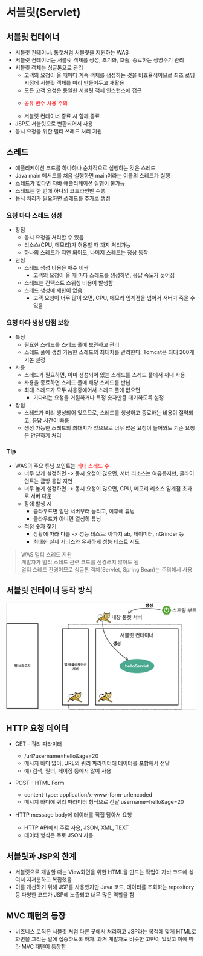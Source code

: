 # 서블릿(Servlet)
## 서블릿 컨테이너

- 서블릿 컨테이너: 톰캣처럼 서블릿을 지원하는 WAS
- 서블릿 컨테이너는 서블릿 객체를 생성, 초기화, 호출, 종료하는 생명주기 관리
- 서블릿 객체는 싱글톤으로 관리
  - 고객의 요청이 올 때마다 계속 객체를 생성하는 것을 비효율적이므로 최초 로딩 시점에 서블릿 객체를 미리 만들어두고 재활용
  - 모든 고객 요청은 동일한 서블릿 객체 인스턴스에 접근
  - <p style="color: red;">공유 변수 사용 주의</p>
  - 서블릿 컨테이너 종료 시 함께 종료
- JSP도 서블릿으로 변환되어서 사용
- 동시 요청을 위한 멀티 쓰레드 처리 지원

## 스레드
- 애플리케이션 코드를 하나하나 순차적으로 실행하는 것은 스레드
- Java main 메서드를 처음 실행하면 main이라는 이름의 스레드가 실행
- 스레드가 없다면 자바 애플리케이션 실행이 불가능
- 스레드는 한 번에 하나의 코드라인만 수행
- 동시 처리가 필요하면 쓰레드를 추가로 생성

### 요청 마다 스레드 생성
- 장점
  - 동시 요청을 처리할 수 있음
  - 리소스(CPU, 메모리)가 허용할 때 까지 처리가능
  - 하나의 스레드가 지연 되어도, 나머지 스레드는 정상 동작
- 단점
  - 스레드 생성 비용은 매수 비쌈
    - 고객의 요청이 올 때 마다 스레드를 생성하면, 응답 속도가 늦어짐
  - 스레드는 컨텍스트 스위칭 비용이 발생함
  - 스레드 생성에 제한이 없음
    - 고객 요청이 너무 많이 오면, CPU, 메모리 임계점을 넘어서 서버가 죽을 수 있음

### 요청 마다 생성 단점 보완
- 특징
  - 필요한 스레드를 스레드 풀에 보관하고 관리
  - 스레드 풀에 생성 가능한 스레드의 최대치를 관리한다. Tomcat은 최대 200개 기본 설정
- 사용
  - 스레드가 필요하면, 이미 생성되어 있는 스레드를 스레드 풀에서 꺼내 사용
  - 사용을 종료하면 스레드 풀에 해당 스레드를 반납
  - 최대 스레드가 모두 사용중에어서 스레드 풀에 없으면
     - 기다리는 요청을 거절하거나 특정 숫자만큼 대기하도록 설정
- 장점
  - 스레드가 미리 생성되어 있으므로, 스레드를 생성하고 종료하는 비용이 절약되고, 응답 시간이 빠름
  - 생성 가능한 스레드의 최대치가 있으므로 너무 많은 요청이 들어와도 기존 요청은 안전하게 처리


### Tip
- WAS의 주요 튜닝 포인트는 <span style="color: red">최대 스레드 수</span>
  - 너무 낮게 설정하면 -> 동시 요청이 많으면, 서버 리소스는 여유롭지만, 클라이언트는 금방 응답 지연
  - 너무 높게 설정하면 -> 동시 요청이 많으면, CPU, 메모리 리소스 임계점 초과로 서버 다운
  - 장애 발생 시
    - 클라우드면 일단 서버부터 늘리고, 이후에 튜닝
    - 클라우드가 아니면 열심히 튜닝
  - 적정 숫자 찾기
    - 상황에 따라 다름 -> 성능 테스트: 아파치 ab, 제이미터, nGrinder 등
    - 최대한 실제 서비스와 유사하게 성능 테스트 시도


> WAS 멀티 스레드 지원<br>
개발자가 멀티 스레드 관련 코드를 신경쓰지 않아도 됨<br>
멀티 스레드 환경이므로 싱글톤 객체(Servlet, Spring Bean)는 주의해서 사용

## 서블릿 컨테이너 동작 방식
![ServletOperation](./img/ServletOperation.png)

## HTTP 요청 데이터
- GET - 쿼리 파라미터
  - /url?username=hello&age=20
  - 메시지 바디 없이, URL의 쿼리 파라미터에 데이터를 포함해서 전달
  - 예) 검색, 필터, 페이징 등에서 많이 사용

- POST - HTML Form
  - content-type: application/x-www-form-urlencoded
  - 메시지 바디에 쿼리 파라미터 형식으로 전달 username=hello&age=20

- HTTP message body에 데이터를 직접 담아서 요청
  - HTTP API에서 주로 사용, JSON, XML, TEXT
  - 데이터 형식은 주로 JSON 사용

## 서블릿과 JSP의 한계
- 서블릿으로 개발할 때는 View화면을 위한 HTML을 만드는 작업이 자바 코드에 섞여서 지저분하고 복잡했음
- 이를 개선하기 위해 JSP를 사용했지만 Java 코드, 데이터를 조회하는 repository 등 다양한 코드가 JSP에 노출되고 너무 많은 역할을 함

## MVC 패턴의 등장
- 비즈니스 로직은 서블릿 처럼 다른 곳에서 처리하고 JSP라는 목적에 맞게 HTML로 화면을 그리는 일에 집중하도록 하자. 과거 개발자도 비슷한 고민이 있었고 이에 따라 MVC 패턴이 등장함